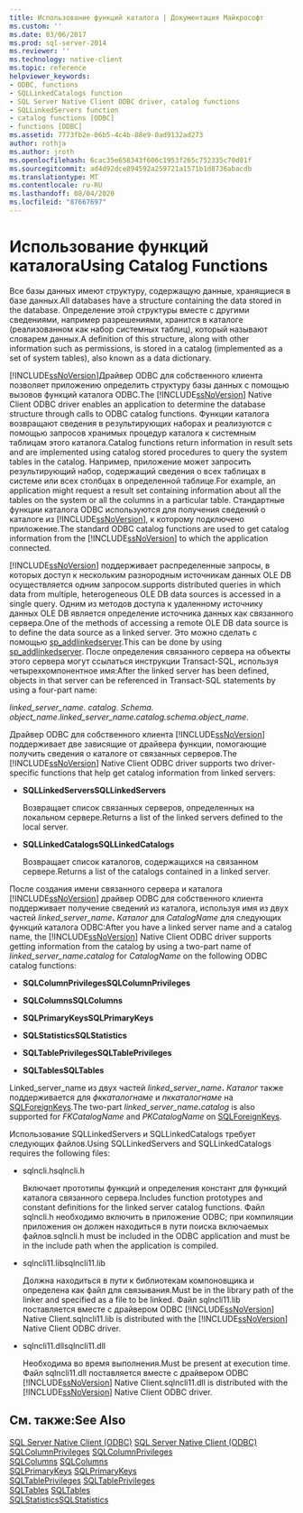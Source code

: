 ```yaml
---
title: Использование функций каталога | Документация Майкрософт
ms.custom: ''
ms.date: 03/06/2017
ms.prod: sql-server-2014
ms.reviewer: ''
ms.technology: native-client
ms.topic: reference
helpviewer_keywords:
- ODBC, functions
- SQLLinkedCatalogs function
- SQL Server Native Client ODBC driver, catalog functions
- SQLLinkedServers function
- catalog functions [ODBC]
- functions [ODBC]
ms.assetid: 7773fb2e-06b5-4c4b-88e9-0ad9132ad273
author: rothja
ms.author: jroth
ms.openlocfilehash: 6cac35e658343f606c1953f265c752335c70d81f
ms.sourcegitcommit: ad4d92dce894592a259721a1571b1d8736abacdb
ms.translationtype: MT
ms.contentlocale: ru-RU
ms.lasthandoff: 08/04/2020
ms.locfileid: "87667697"
---
```

# <a name="using-catalog-functions"></a><span data-ttu-id="1b0c0-102">Использование функций каталога</span><span class="sxs-lookup"><span data-stu-id="1b0c0-102">Using Catalog Functions</span></span>
  <span data-ttu-id="1b0c0-103">Все базы данных имеют структуру, содержащую данные, хранящиеся в базе данных.</span><span class="sxs-lookup"><span data-stu-id="1b0c0-103">All databases have a structure containing the data stored in the database.</span></span> <span data-ttu-id="1b0c0-104">Определение этой структуры вместе с другими сведениями, например разрешениями, хранится в каталоге (реализованном как набор системных таблиц), который называют словарем данных.</span><span class="sxs-lookup"><span data-stu-id="1b0c0-104">A definition of this structure, along with other information such as permissions, is stored in a catalog (implemented as a set of system tables), also known as a data dictionary.</span></span>  
  
 <span data-ttu-id="1b0c0-105">[!INCLUDE[ssNoVersion](../../../includes/ssnoversion-md.md)]Драйвер ODBC для собственного клиента позволяет приложению определить структуру базы данных с помощью вызовов функций каталога ODBC.</span><span class="sxs-lookup"><span data-stu-id="1b0c0-105">The [!INCLUDE[ssNoVersion](../../../includes/ssnoversion-md.md)] Native Client ODBC driver enables an application to determine the database structure through calls to ODBC catalog functions.</span></span> <span data-ttu-id="1b0c0-106">Функции каталога возвращают сведения в результирующих наборах и реализуются с помощью запросов хранимых процедур каталога к системным таблицам этого каталога.</span><span class="sxs-lookup"><span data-stu-id="1b0c0-106">Catalog functions return information in result sets and are implemented using catalog stored procedures to query the system tables in the catalog.</span></span> <span data-ttu-id="1b0c0-107">Например, приложение может запросить результирующий набор, содержащий сведения о всех таблицах в системе или всех столбцах в определенной таблице.</span><span class="sxs-lookup"><span data-stu-id="1b0c0-107">For example, an application might request a result set containing information about all the tables on the system or all the columns in a particular table.</span></span> <span data-ttu-id="1b0c0-108">Стандартные функции каталога ODBC используются для получения сведений о каталоге из [!INCLUDE[ssNoVersion](../../../includes/ssnoversion-md.md)], к которому подключено приложение.</span><span class="sxs-lookup"><span data-stu-id="1b0c0-108">The standard ODBC catalog functions are used to get catalog information from the [!INCLUDE[ssNoVersion](../../../includes/ssnoversion-md.md)] to which the application connected.</span></span>  
  
 [!INCLUDE[ssNoVersion](../../../includes/ssnoversion-md.md)] <span data-ttu-id="1b0c0-109">поддерживает распределенные запросы, в которых доступ к нескольким разнородным источникам данных OLE DB осуществляется одним запросом.</span><span class="sxs-lookup"><span data-stu-id="1b0c0-109">supports distributed queries in which data from multiple, heterogeneous OLE DB data sources is accessed in a single query.</span></span> <span data-ttu-id="1b0c0-110">Одним из методов доступа к удаленному источнику данных OLE DB является определение источника данных как связанного сервера.</span><span class="sxs-lookup"><span data-stu-id="1b0c0-110">One of the methods of accessing a remote OLE DB data source is to define the data source as a linked server.</span></span> <span data-ttu-id="1b0c0-111">Это можно сделать с помощью [sp_addlinkedserver](/sql/relational-databases/system-stored-procedures/sp-addlinkedserver-transact-sql).</span><span class="sxs-lookup"><span data-stu-id="1b0c0-111">This can be done by using [sp_addlinkedserver](/sql/relational-databases/system-stored-procedures/sp-addlinkedserver-transact-sql).</span></span> <span data-ttu-id="1b0c0-112">После определения связанного сервера на объекты этого сервера могут ссылаться инструкции Transact-SQL, используя четырехкомпонентное имя:</span><span class="sxs-lookup"><span data-stu-id="1b0c0-112">After the linked server has been defined, objects in that server can be referenced in Transact-SQL statements by using a four-part name:</span></span>  
  
 <span data-ttu-id="1b0c0-113">*linked_server_name. catalog. Schema. object_name*.</span><span class="sxs-lookup"><span data-stu-id="1b0c0-113">*linked_server_name.catalog.schema.object_name*.</span></span>  
  
 <span data-ttu-id="1b0c0-114">Драйвер ODBC для собственного клиента [!INCLUDE[ssNoVersion](../../../includes/ssnoversion-md.md)] поддерживает две зависящие от драйвера функции, помогающие получить сведения о каталоге от связанных серверов.</span><span class="sxs-lookup"><span data-stu-id="1b0c0-114">The [!INCLUDE[ssNoVersion](../../../includes/ssnoversion-md.md)] Native Client ODBC driver supports two driver-specific functions that help get catalog information from linked servers:</span></span>  
  
-   <span data-ttu-id="1b0c0-115">**SQLLinkedServers**</span><span class="sxs-lookup"><span data-stu-id="1b0c0-115">**SQLLinkedServers**</span></span>  
  
     <span data-ttu-id="1b0c0-116">Возвращает список связанных серверов, определенных на локальном сервере.</span><span class="sxs-lookup"><span data-stu-id="1b0c0-116">Returns a list of the linked servers defined to the local server.</span></span>  
  
-   <span data-ttu-id="1b0c0-117">**SQLLinkedCatalogs**</span><span class="sxs-lookup"><span data-stu-id="1b0c0-117">**SQLLinkedCatalogs**</span></span>  
  
     <span data-ttu-id="1b0c0-118">Возвращает список каталогов, содержащихся на связанном сервере.</span><span class="sxs-lookup"><span data-stu-id="1b0c0-118">Returns a list of the catalogs contained in a linked server.</span></span>  
  
 <span data-ttu-id="1b0c0-119">После создания имени связанного сервера и каталога [!INCLUDE[ssNoVersion](../../../includes/ssnoversion-md.md)] драйвер ODBC для собственного клиента поддерживает получение сведений из каталога, используя имя из двух частей _linked_server_name_**.** _Каталог_ для *CatalogName* для следующих функций каталога ODBC:</span><span class="sxs-lookup"><span data-stu-id="1b0c0-119">After you have a linked server name and a catalog name, the [!INCLUDE[ssNoVersion](../../../includes/ssnoversion-md.md)] Native Client ODBC driver supports getting information from the catalog by using a two-part name of _linked_server_name_**.**_catalog_ for *CatalogName* on the following ODBC catalog functions:</span></span>  
  
-   <span data-ttu-id="1b0c0-120">**SQLColumnPrivileges**</span><span class="sxs-lookup"><span data-stu-id="1b0c0-120">**SQLColumnPrivileges**</span></span>  
  
-   <span data-ttu-id="1b0c0-121">**SQLColumns**</span><span class="sxs-lookup"><span data-stu-id="1b0c0-121">**SQLColumns**</span></span>  
  
-   <span data-ttu-id="1b0c0-122">**SQLPrimaryKeys**</span><span class="sxs-lookup"><span data-stu-id="1b0c0-122">**SQLPrimaryKeys**</span></span>  
  
-   <span data-ttu-id="1b0c0-123">**SQLStatistics**</span><span class="sxs-lookup"><span data-stu-id="1b0c0-123">**SQLStatistics**</span></span>  
  
-   <span data-ttu-id="1b0c0-124">**SQLTablePrivileges**</span><span class="sxs-lookup"><span data-stu-id="1b0c0-124">**SQLTablePrivileges**</span></span>  
  
-   <span data-ttu-id="1b0c0-125">**SQLTables**</span><span class="sxs-lookup"><span data-stu-id="1b0c0-125">**SQLTables**</span></span>  
  
 <span data-ttu-id="1b0c0-126">Linked_server_name из двух частей _linked_server_name_**.** _Каталог_ также поддерживается для *фккаталогнаме* и *пккаталогнаме* на [SQLForeignKeys](../../native-client-odbc-api/sqlforeignkeys.md).</span><span class="sxs-lookup"><span data-stu-id="1b0c0-126">The two-part _linked_server_name_**.**_catalog_ is also supported for *FKCatalogName* and *PKCatalogName* on [SQLForeignKeys](../../native-client-odbc-api/sqlforeignkeys.md).</span></span>  
  
 <span data-ttu-id="1b0c0-127">Использование SQLLinkedServers и SQLLinkedCatalogs требует следующих файлов.</span><span class="sxs-lookup"><span data-stu-id="1b0c0-127">Using SQLLinkedServers and SQLLinkedCatalogs requires the following files:</span></span>  
  
-   <span data-ttu-id="1b0c0-128">sqlncli.h</span><span class="sxs-lookup"><span data-stu-id="1b0c0-128">sqlncli.h</span></span>  
  
     <span data-ttu-id="1b0c0-129">Включает прототипы функций и определения констант для функций каталога связанного сервера.</span><span class="sxs-lookup"><span data-stu-id="1b0c0-129">Includes function prototypes and constant definitions for the linked server catalog functions.</span></span> <span data-ttu-id="1b0c0-130">Файл sqlncli.h необходимо включить в приложение ODBC; при компиляции приложения он должен находиться в пути поиска включаемых файлов.</span><span class="sxs-lookup"><span data-stu-id="1b0c0-130">sqlncli.h must be included in the ODBC application and must be in the include path when the application is compiled.</span></span>  
  
-   <span data-ttu-id="1b0c0-131">sqlncli11.lib</span><span class="sxs-lookup"><span data-stu-id="1b0c0-131">sqlncli11.lib</span></span>  
  
     <span data-ttu-id="1b0c0-132">Должна находиться в пути к библиотекам компоновщика и определена как файл для связывания.</span><span class="sxs-lookup"><span data-stu-id="1b0c0-132">Must be in the library path of the linker and specified as a file to be linked.</span></span> <span data-ttu-id="1b0c0-133">Файл sqlncli11.lib поставляется вместе с драйвером ODBC [!INCLUDE[ssNoVersion](../../../includes/ssnoversion-md.md)] Native Client.</span><span class="sxs-lookup"><span data-stu-id="1b0c0-133">sqlncli11.lib is distributed with the [!INCLUDE[ssNoVersion](../../../includes/ssnoversion-md.md)] Native Client ODBC driver.</span></span>  
  
-   <span data-ttu-id="1b0c0-134">sqlncli11.dll</span><span class="sxs-lookup"><span data-stu-id="1b0c0-134">sqlncli11.dll</span></span>  
  
     <span data-ttu-id="1b0c0-135">Необходима во время выполнения.</span><span class="sxs-lookup"><span data-stu-id="1b0c0-135">Must be present at execution time.</span></span> <span data-ttu-id="1b0c0-136">Файл sqlncli11.dll поставляется вместе с драйвером ODBC [!INCLUDE[ssNoVersion](../../../includes/ssnoversion-md.md)] Native Client.</span><span class="sxs-lookup"><span data-stu-id="1b0c0-136">sqlncli11.dll is distributed with the [!INCLUDE[ssNoVersion](../../../includes/ssnoversion-md.md)] Native Client ODBC driver.</span></span>  
  
## <a name="see-also"></a><span data-ttu-id="1b0c0-137">См. также:</span><span class="sxs-lookup"><span data-stu-id="1b0c0-137">See Also</span></span>  
 <span data-ttu-id="1b0c0-138">[SQL Server Native Client &#40;ODBC&#41;](sql-server-native-client-odbc.md) </span><span class="sxs-lookup"><span data-stu-id="1b0c0-138">[SQL Server Native Client &#40;ODBC&#41;](sql-server-native-client-odbc.md) </span></span>  
 <span data-ttu-id="1b0c0-139">[SQLColumnPrivileges](../../native-client-odbc-api/sqlcolumnprivileges.md) </span><span class="sxs-lookup"><span data-stu-id="1b0c0-139">[SQLColumnPrivileges](../../native-client-odbc-api/sqlcolumnprivileges.md) </span></span>  
 <span data-ttu-id="1b0c0-140">[SQLColumns](../../native-client-odbc-api/sqlcolumns.md) </span><span class="sxs-lookup"><span data-stu-id="1b0c0-140">[SQLColumns](../../native-client-odbc-api/sqlcolumns.md) </span></span>  
 <span data-ttu-id="1b0c0-141">[SQLPrimaryKeys](../../native-client-odbc-api/sqlprimarykeys.md) </span><span class="sxs-lookup"><span data-stu-id="1b0c0-141">[SQLPrimaryKeys](../../native-client-odbc-api/sqlprimarykeys.md) </span></span>  
 <span data-ttu-id="1b0c0-142">[SQLTablePrivileges](../../native-client-odbc-api/sqltableprivileges.md) </span><span class="sxs-lookup"><span data-stu-id="1b0c0-142">[SQLTablePrivileges](../../native-client-odbc-api/sqltableprivileges.md) </span></span>  
 <span data-ttu-id="1b0c0-143">[SQLTables](../../native-client-odbc-api/sqltables.md) </span><span class="sxs-lookup"><span data-stu-id="1b0c0-143">[SQLTables](../../native-client-odbc-api/sqltables.md) </span></span>  
 [<span data-ttu-id="1b0c0-144">SQLStatistics</span><span class="sxs-lookup"><span data-stu-id="1b0c0-144">SQLStatistics</span></span>](../../statistics/statistics.md)  
  
  
